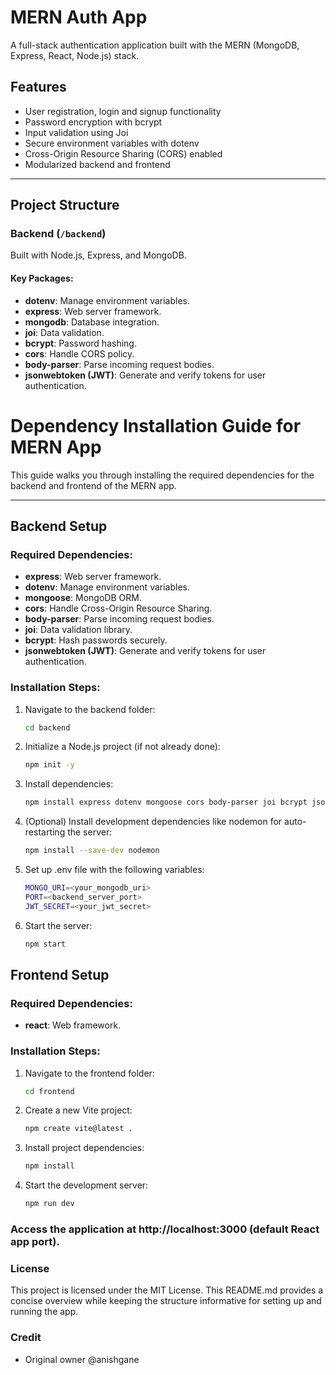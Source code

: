 # MERN Auth App

A full-stack authentication application built with the MERN (MongoDB, Express, React, Node.js) stack. 

## Features
- User registration, login and signup functionality
- Password encryption with bcrypt
- Input validation using Joi
- Secure environment variables with dotenv
- Cross-Origin Resource Sharing (CORS) enabled
- Modularized backend and frontend

---

## Project Structure


### Backend (`/backend`)
Built with Node.js, Express, and MongoDB.

#### Key Packages:
- **dotenv**: Manage environment variables.
- **express**: Web server framework.
- **mongodb**: Database integration.
- **joi**: Data validation.
- **bcrypt**: Password hashing.
- **cors**: Handle CORS policy.
- **body-parser**: Parse incoming request bodies.
- **jsonwebtoken (JWT)**: Generate and verify tokens for user authentication.

# Dependency Installation Guide for MERN App

This guide walks you through installing the required dependencies for the backend and frontend of the MERN app.

---


## Backend Setup

### Required Dependencies:
- **express**: Web server framework.
- **dotenv**: Manage environment variables.
- **mongoose**: MongoDB ORM.
- **cors**: Handle Cross-Origin Resource Sharing.
- **body-parser**: Parse incoming request bodies.
- **joi**: Data validation library.
- **bcrypt**: Hash passwords securely.
- **jsonwebtoken (JWT)**: Generate and verify tokens for user authentication.

### Installation Steps:
1. Navigate to the backend folder:
   ```bash
   cd backend

2. Initialize a Node.js project (if not already done):
    ```bash
    npm init -y

3. Install dependencies:
   ```bash
   npm install express dotenv mongoose cors body-parser joi bcrypt jsonwebtoken

4. (Optional) Install development dependencies like nodemon for auto-restarting the server:
   ```bash
   npm install --save-dev nodemon

5. Set up .env file with the following variables:
   ```bash
   MONGO_URI=<your_mongodb_uri>
   PORT=<backend_server_port>
   JWT_SECRET=<your_jwt_secret>

6. Start the server:
   ```bash
   npm start

## Frontend Setup

### Required Dependencies:
- **react**: Web framework.

### Installation Steps:
1. Navigate to the frontend folder:
   ```bash
   cd frontend

2. Create a new Vite project:
    ```bash
    npm create vite@latest .

3. Install project dependencies:
   ```bash
   npm install

4. Start the development server:
   ```bash
   npm run dev

### Access the application at http://localhost:3000 (default React app port).

### License

This project is licensed under the MIT License.
This README.md provides a concise overview while keeping the structure informative for setting up and running the app.

### Credit
- Original owner @anishgane
